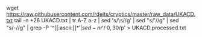 wget https://raw.githubusercontent.com/rdeits/cryptics/master/raw_data/UKACD.txt
tail -n +26 UKACD.txt | tr A-Z a-z | sed 's/\s//g' | sed "s/'//g" | sed "s/-//g" | grep -P '^[[:ascii:]]*$' | sed -nr '/^.{0,30}$/p'  > UKACD.processed.txt
